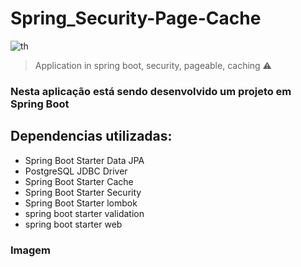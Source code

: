 # <h1>Spring_Security-Page-Cache</h1>
  ![th](https://user-images.githubusercontent.com/90776275/201936738-3013767f-cb84-49be-82c7-a63719119861.jpeg)
> Application in spring boot, security, pageable, caching ⚠️

<h3>Nesta aplicação está sendo desenvolvido um projeto em Spring Boot</h3>

<h2>Dependencias utilizadas: </h2>

+ Spring Boot Starter Data JPA 
+ PostgreSQL JDBC Driver
+ Spring Boot Starter Cache
+ Spring Boot Starter Security
+ Spring Boot Starter lombok
+ spring boot starter validation
+ spring boot starter web

### Imagem


